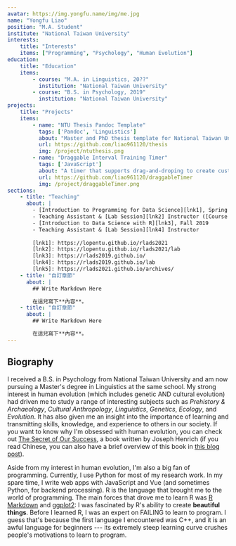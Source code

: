 ```yaml
---
avatar: https://img.yongfu.name/img/me.jpg
name: "Yongfu Liao"
position: "M.A. Student"
institute: "National Taiwan University"
interests:
    title: "Interests" 
    items: ["Programming", "Psychology", "Human Evolution"]
education: 
    title: "Education"
    items:
        - course: "M.A. in Linguistics, 20??"
          institution: "National Taiwan University"
        - course: "B.S. in Psychology, 2019"
          institution: "National Taiwan University"
projects:
    title: "Projects"
    items:
        - name: "NTU Thesis Pandoc Template"
          tags: ['Pandoc', 'Linguistics']
          about: "Master and PhD thesis template for National Taiwan University, based on Pandoc."
          url: https://github.com/liao961120/thesis
          img: /project/ntuthesis.png
        - name: "Draggable Interval Training Timer"
          tags: ['JavaScript']
          about: "A timer that supports drag-and-droping to create custom interval workouts. Written in vanilla JavaScript, HTML & CSS."
          url: https://github.com/liao961120/draggableTimer
          img: /project/draggableTimer.png 
sections:
    - title: "Teaching"
      about: |
        - [Introduction to Programming for Data Science][lnk1], Spring 2021
        - Teaching Assistant & [Lab Session][lnk2] Instructor ([Course Archive][lnk5]) 
        - [Introduction to Data Science with R][lnk3], Fall 2019
        - Teaching Assistant & [Lab Session][lnk4] Instructor
        
        [lnk1]: https://lopentu.github.io/rlads2021
        [lnk2]: https://lopentu.github.io/rlads2021/lab
        [lnk3]: https://rlads2019.github.io/
        [lnk4]: https://rlads2019.github.io/lab
        [lnk5]: https://rlads2021.github.io/archives/
    - title: "自訂章節"
      about: |
        ## Write Markdown Here

        在這兒寫下**內容**。
    - title: "自訂章節"
      about: |
        ## Write Markdown Here

        在這兒寫下**內容**。
---
```


## Biography

I received a B.S. in Psychology from National Taiwan University and am now pursuing a Master's degree in Linguistics at the same school. My strong interest in human evolution (which includes genetic AND cultural evolution) had driven me to study a range of interesting subjects such as *Prehistory & Archaeology*, *Cultural Anthropology*, *Linguistics*, *Genetics*, *Ecology*, and *Evolution*. It has also given me an insight into the importance of learning and transmitting skills, knowledge, and experience to others in our society. If you want to know why I'm obsessed with human evolution, you can check out [The Secret of Our Success](https://secretofoursuccess.fas.harvard.edu), a book written by Joseph Henrich (if you read Chinese, you can also have a brief overview of this book in [this blog post](/2019/08/15/secretOfOurSuccess.html)).

Aside from my interest in human evolution, I'm also a big fan of programming. Currently, I use Python for most of my research work. In my spare time, I write web apps with JavaScript and Vue (and sometimes Python, for backend processing). R is the language that brought me to the world of programming. The main forces that drove me to learn R was [R Markdown](https://rmarkdown.rstudio.com) and [ggplot2](https://ggplot2.tidyverse.org): I was fascinated by R's ability to create **beautiful things**. Before I learned R, I was an expert on FAILING to learn to program. I guess that's because the first language I encountered was C++, and it is an awful language for beginners --- its extremely steep learning curve crushes people's motivations to learn to program.

